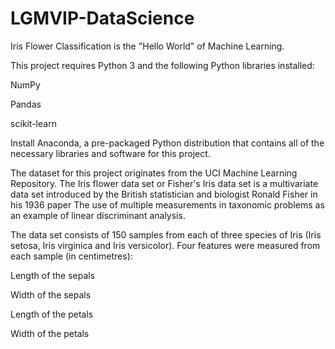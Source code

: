 # LGMVIP-DataScience  
Iris Flower Classification is the "Hello World" of Machine Learning.

This project requires Python 3 and the following Python libraries installed:

NumPy

Pandas



scikit-learn

Install Anaconda, a pre-packaged Python distribution that contains all of the necessary libraries and software for this project.

The dataset for this project originates from the UCI Machine Learning Repository. The Iris flower data set or Fisher's Iris data set is a multivariate data set introduced by the British statistician and biologist Ronald Fisher in his 1936 paper The use of multiple measurements in taxonomic problems as an example of linear discriminant analysis.

The data set consists of 150 samples from each of three species of Iris (Iris setosa, Iris virginica and Iris versicolor). Four features were measured from each sample (in centimetres):

Length of the sepals

Width of the sepals

Length of the petals

Width of the petals
